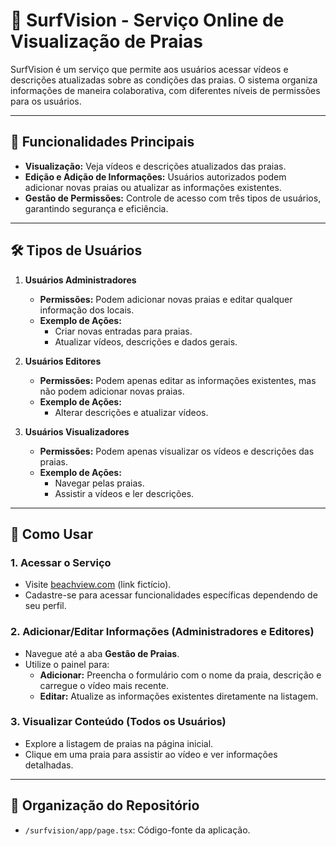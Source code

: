 # 🌊 SurfVision - Serviço Online de Visualização de Praias

SurfVision é um serviço que permite aos usuários acessar vídeos e descrições atualizadas sobre as condições das praias. O sistema organiza informações de maneira colaborativa, com diferentes níveis de permissões para os usuários.

---

## 🚀 Funcionalidades Principais
- **Visualização:** Veja vídeos e descrições atualizados das praias.
- **Edição e Adição de Informações:** Usuários autorizados podem adicionar novas praias ou atualizar as informações existentes.
- **Gestão de Permissões:** Controle de acesso com três tipos de usuários, garantindo segurança e eficiência.

---

## 🛠️ Tipos de Usuários

1. **Usuários Administradores**  
   - **Permissões:** Podem adicionar novas praias e editar qualquer informação dos locais.  
   - **Exemplo de Ações:**  
     - Criar novas entradas para praias.
     - Atualizar vídeos, descrições e dados gerais.

2. **Usuários Editores**  
   - **Permissões:** Podem apenas editar as informações existentes, mas não podem adicionar novas praias.  
   - **Exemplo de Ações:**  
     - Alterar descrições e atualizar vídeos.

3. **Usuários Visualizadores**  
   - **Permissões:** Podem apenas visualizar os vídeos e descrições das praias.  
   - **Exemplo de Ações:**  
     - Navegar pelas praias.
     - Assistir a vídeos e ler descrições.

---

## 📄 Como Usar

### 1. **Acessar o Serviço**
   - Visite [beachview.com](https://beachview.com) (link fictício).
   - Cadastre-se para acessar funcionalidades específicas dependendo de seu perfil.

### 2. **Adicionar/Editar Informações (Administradores e Editores)**
   - Navegue até a aba **Gestão de Praias**.
   - Utilize o painel para:
     - **Adicionar:** Preencha o formulário com o nome da praia, descrição e carregue o vídeo mais recente.
     - **Editar:** Atualize as informações existentes diretamente na listagem.

### 3. **Visualizar Conteúdo (Todos os Usuários)**
   - Explore a listagem de praias na página inicial.
   - Clique em uma praia para assistir ao vídeo e ver informações detalhadas.

---

## 📂 Organização do Repositório
- `/surfvision/app/page.tsx`: Código-fonte da aplicação.
